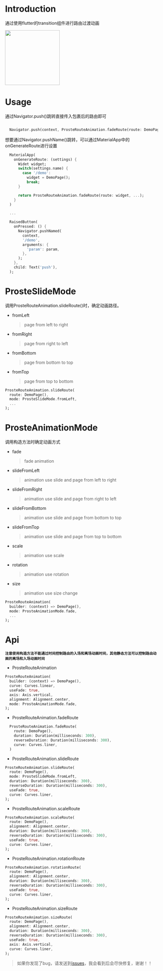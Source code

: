 # Introduction

通过使用flutter的transition组件进行路由过渡动画

  <image style="width: 180px" src="https://raw.githubusercontent.com/xyhxx/flutter_route_animation/master/preview/preview.gif">

# Usage

通过Navigator.push()跳转直接传入包裹后的路由即可

``` dart

  Navigator.push(context, ProsteRouteAnimation.fadeRoute(route: DemoPage(), ...));

```

想要通过Navigator.pushName()跳转，可以通过MaterialApp中的onGenerateRoute进行设置

``` dart
  MaterialApp(
    onGenerateRoute: (settings) {
      Widet widget;
      switch(settings.name) {
        case '/demo':
          widget = DemoPage();
          break;
      }

      return ProsteRouteAnimation.fadeRoute(route: widget, ...);
    }
  )

  ...

  RaisedButton(
    onPressed: () {
      Navigator.pushNamed(
        context,
        '/demo',
        arguments: {
          'param': param,
        },
      );
    },
    child: Text('push'),
  );
```

# ProsteSlideMode
调用ProsteRouteAnimation.slideRoute()时，确定动画路径。

+ fromLeft
  > page from left to right
+ fromRight
  > page from right to left
+ fromBottom
  > page from bottom to top
+ fromTop
  > page from top to bottom

``` dart
ProsteRouteAnimation.slideRoute(
  route: DemoPage(),
  mode: ProsteSlideMode.fromLeft,
  ...
);
```

# ProsteAnimationMode
调用构造方法时确定动画方式

+ fade
  > fade animation
+ slideFromLeft
  > animation use slide and page from left to right
+ slideFromRight
  > animation use slide and page from right to left
+ slideFromBottom
  > animation use slide and page from bottom to top
+ slideFromTop
  > animation use slide and page from top to bottom
+ scale
  > animation use scale
+ rotation
  > animation use rotation
+ size
  > animation use size change

``` dart
ProsteRouteAnimation(
  builder: (context) => DemoPage(),
  mode: ProsteAnimationMode.fade,
  ...
);
```


# Api

__`注意使用构造方法不能通过时间控制路由的入场和离场动画时间，其他静态方法可以控制路由动画的离场和入场动画时间`__

+ ProsteRouteAnimation

``` dart
ProsteRouteAnimation(
  builder: (context) => DemoPage(),
  curve: Curves.linear,
  useFade: true,
  axis: Axis.vertical,
  alignment: Alignment.center,
  mode: ProsteAnimationMode.fade,
);
```

+ ProsteRouteAnimation.fadeRoute
``` dart
  ProsteRouteAnimation.fadeRoute(
    route: DemoPage(),
    duration: Duration(milliseconds: 300),
    reverseDuration: Duration(milliseconds: 300),
    curve: Curves.liner,
  )
```
+ ProsteRouteAnimation.slideRoute
``` dart
ProsteRouteAnimation.slideRoute(
  route: DemoPage(),
  mode: ProsteSlideMode.fromLeft,
  duration: Duration(milliseconds: 300),
  reverseDuration: Duration(milliseconds: 300),
  useFade: true,
  curve: Curves.liner,
);
```
+ ProsteRouteAnimation.scaleRoute
``` dart
ProsteRouteAnimation.scaleRoute(
  route: DemoPage(),
  alignment: Alignment.center,
  duration: Duration(milliseconds: 300),
  reverseDuration: Duration(milliseconds: 300),
  useFade: true,
  curve: Curves.liner,
);
```
+ ProsteRouteAnimation.rotationRoute
``` dart
ProsteRouteAnimation.rotationRoute(
  route: DemoPage(),
  alignment: Alignment.center,
  duration: Duration(milliseconds: 300),
  reverseDuration: Duration(milliseconds: 300),
  useFade: true,
  curve: Curves.liner,
);
```
+ ProsteRouteAnimation.sizeRoute
``` dart
ProsteRouteAnimation.sizeRoute(
  route: DemoPage(),
  alignment: Alignment.center,
  duration: Duration(milliseconds: 300),
  reverseDuration: Duration(milliseconds: 300),
  useFade: true,
  axis: Axis.vertical,
  curve: Curves.liner,
);
```

> 如果你发现了bug，请发送到[issues](https://github.com/xyhxx/flutter_route_animation/issues)，我会看到后会尽快修复，谢谢！！